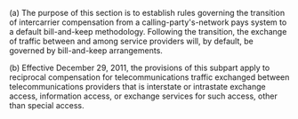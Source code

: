 (a) The purpose of this section is to establish rules governing the transition of intercarrier compensation from a calling-party's-network pays system to a default bill-and-keep methodology. Following the transition, the exchange of traffic between and among service providers will, by default, be governed by bill-and-keep arrangements.

(b) Effective December 29, 2011, the provisions of this subpart apply to reciprocal compensation for telecommunications traffic exchanged between telecommunications providers that is interstate or intrastate exchange access, information access, or exchange services for such access, other than special access.

